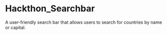 # Hackthon_Searchbar

A user-friendly search bar that allows users to search for countries by name or capital.
